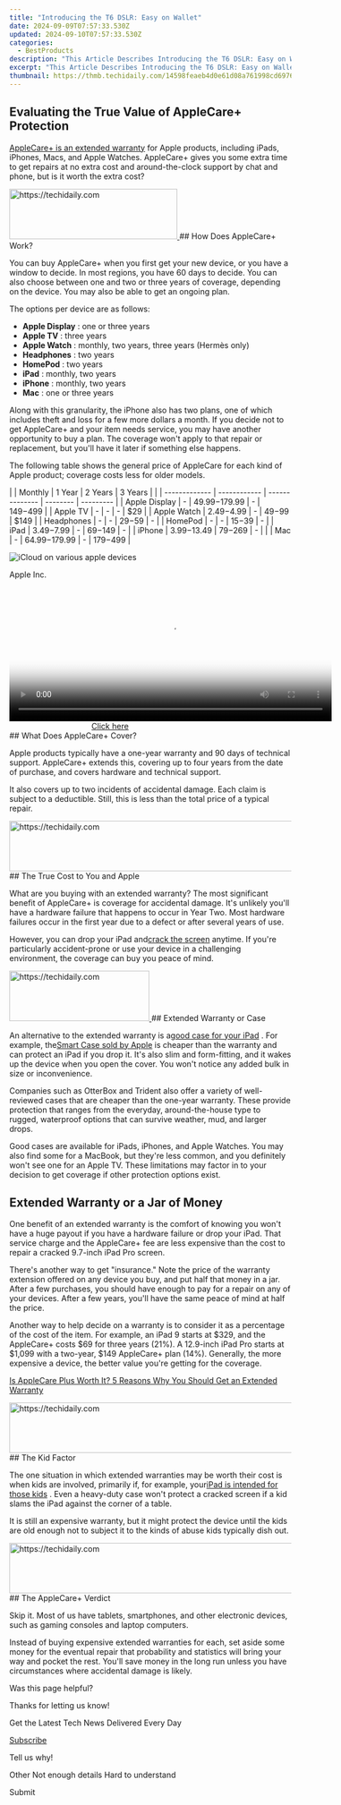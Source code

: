 ```yaml
---
title: "Introducing the T6 DSLR: Easy on Wallet"
date: 2024-09-09T07:57:33.530Z
updated: 2024-09-10T07:57:33.530Z
categories:
  - BestProducts
description: "This Article Describes Introducing the T6 DSLR: Easy on Wallet"
excerpt: "This Article Describes Introducing the T6 DSLR: Easy on Wallet"
thumbnail: https://thmb.techidaily.com/14598feaeb4d0e61d08a761998cd6976c067dba5c944d538d367654e5b9adad2.jpg
---
```


## Evaluating the True Value of AppleCare+ Protection
[AppleCare+ is an extended warranty](https://www.lifewire.com/iphone-warranty-plus-applecare-1999284) for Apple products, including iPads, iPhones, Macs, and Apple Watches. AppleCare+ gives you some extra time to get repairs at no extra cost and around-the-clock support by chat and phone, but is it worth the extra cost?

<!-- affiliate ads begin -->
<a href="https://aligracehair.sjv.io/c/5597632/2115915/19272" target="_top" id="2115915">
  <img src="//a.impactradius-go.com/display-ad/19272-2115915" border="0" alt="https://techidaily.com" width="300" height="90"/>
</a>
<img height="0" width="0" src="https://aligracehair.sjv.io/i/5597632/2115915/19272" style="position:absolute;visibility:hidden;" border="0" />
<!-- affiliate ads end -->
## How Does AppleCare+ Work?

 You can buy AppleCare+ when you first get your new device, or you have a window to decide. In most regions, you have 60 days to decide. You can also choose between one and two or three years of coverage, depending on the device. You may also be able to get an ongoing plan.

 The options per device are as follows:

* **Apple Display** : one or three years
* **Apple TV** : three years
* **Apple Watch** : monthly, two years, three years (Hermès only)
* **Headphones** : two years
* **HomePod** : two years
* **iPad** : monthly, two years
* **iPhone** : monthly, two years
* **Mac** : one or three years

 Along with this granularity, the iPhone also has two plans, one of which includes theft and loss for a few more dollars a month. If you decide not to get AppleCare+ and your item needs service, you may have another opportunity to buy a plan. The coverage won't apply to that repair or replacement, but you'll have it later if something else happens.

 The following table shows the general price of AppleCare for each kind of Apple product; coverage costs less for older models.

| |  Monthly    | 1 Year       | 2 Years        | 3 Years  |           |
| ------------- | ------------ | -------------- | -------- | --------- |
| Apple Display | \-           | $49.99-$179.99 | \-       | $149-$499 |
| Apple TV      | \-           | \-             | \-       | $29       |
| Apple Watch   | $2.49-$4.99  | \-             | $49-$99  | $149      |
| Headphones    | \-           | \-             | $29-$59  | \-        |
| HomePod       | \-           | \-             | $15-$39  | \-        |
| iPad          | $3.49-$7.99  | \-             | $69-$149 | \-        |
| iPhone        | $3.99-$13.49 | $79-$269       | \-       |           |
| Mac           | \-           | $64.99-$179.99 | \-       | $179-$499 |

![iCloud on various apple devices](https://www.lifewire.com/thmb/Adwk3MSADnnF9LOmRK-gh2zCEKM=/1500x0/filters:no_upscale():max_bytes(150000):strip_icc():format(webp)/iCloud-5804f1923df78cbc288fae54.jpg)

Apple Inc.

<!-- affiliate ads begin -->
<span id="1983575">
					<video width="576" height="240" style="cursor:pointer"
           poster="//a.impactradius-go.com/display-clicktoplayimage/1983575.png"
           onclick="if(!this.playClicked){this.play();this.setAttribute('controls',true);this.playClicked=true;}">
	   <source src="//a.impactradius-go.com/display-ad/22993-1983575">
	   <img src="//a.impactradius-go.com/display-clicktoplayimage/1983575.png" style="border: none; height: 100%; width: 100%; object-fit: contain">
	</video>
	<div style="width:360px;text-align:center"><a href="javascript:window.open(decodeURIComponent('https%3A%2F%2Fhomestyler.sjv.io%2Fc%2F5597632%2F1983575%2F22993'), '_blank');void(0);">Click here</a></div>
</span>
<img height="0" width="0" src="https://imp.pxf.io/i/5597632/1983575/22993" style="position:absolute;visibility:hidden;" border="0" />
<!-- affiliate ads end -->
## What Does AppleCare+ Cover?

 Apple products typically have a one-year warranty and 90 days of technical support. AppleCare+ extends this, covering up to four years from the date of purchase, and covers hardware and technical support.

 It also covers up to two incidents of accidental damage. Each claim is subject to a deductible. Still, this is less than the total price of a typical repair.  

<!-- affiliate ads begin -->
<a href="https://ephamedtechinc.pxf.io/c/5597632/2137220/26400" target="_top" id="2137220">
  <img src="//a.impactradius-go.com/display-ad/26400-2137220" border="0" alt="https://techidaily.com" width="728" height="90"/>
</a>
<img height="0" width="0" src="https://ephamedtechinc.pxf.io/i/5597632/2137220/26400" style="position:absolute;visibility:hidden;" border="0" />
<!-- affiliate ads end -->
## The True Cost to You and Apple

 What are you buying with an extended warranty? The most significant benefit of AppleCare+ is coverage for accidental damage. It's unlikely you'll have a hardware failure that happens to occur in Year Two. Most hardware failures occur in the first year due to a defect or after several years of use.  

 However, you can drop your iPad and[crack the screen](https://www.lifewire.com/what-to-do-cracked-ipad-screen-4056453) anytime. If you're particularly accident-prone or use your device in a challenging environment, the coverage can buy you peace of mind.

<!-- affiliate ads begin -->
<a href="https://aligracehair.sjv.io/c/5597632/2135368/19272" target="_top" id="2135368">
  <img src="//a.impactradius-go.com/display-ad/19272-2135368" border="0" alt="https://techidaily.com" width="250" height="90"/>
</a>
<img height="0" width="0" src="https://aligracehair.sjv.io/i/5597632/2135368/19272" style="position:absolute;visibility:hidden;" border="0" />
<!-- affiliate ads end -->
## Extended Warranty or Case

 An alternative to the extended warranty is a[good case for your iPad](https://www.lifewire.com/best-ipad-cases-4046942) . For example, the[Smart Case sold by Apple](https://www.apple.com/shop/ipad/accessories/cases-protection) is cheaper than the warranty and can protect an iPad if you drop it. It's also slim and form-fitting, and it wakes up the device when you open the cover. You won't notice any added bulk in size or inconvenience.

 Companies such as OtterBox and Trident also offer a variety of well-reviewed cases that are cheaper than the one-year warranty. These provide protection that ranges from the everyday, around-the-house type to rugged, waterproof options that can survive weather, mud, and larger drops.

 Good cases are available for iPads, iPhones, and Apple Watches. You may also find some for a MacBook, but they're less common, and you definitely won't see one for an Apple TV. These limitations may factor in to your decision to get coverage if other protection options exist.

## Extended Warranty or a Jar of Money

 One benefit of an extended warranty is the comfort of knowing you won't have a huge payout if you have a hardware failure or drop your iPad. That service charge and the AppleCare+ fee are less expensive than the cost to repair a cracked 9.7-inch iPad Pro screen.

 There's another way to get "insurance." Note the price of the warranty extension offered on any device you buy, and put half that money in a jar. After a few purchases, you should have enough to pay for a repair on any of your devices. After a few years, you'll have the same peace of mind at half the price.

 Another way to help decide on a warranty is to consider it as a percentage of the cost of the item. For example, an iPad 9 starts at $329, and the AppleCare+ costs $69 for three years (21%). A 12.9-inch iPad Pro starts at $1,099 with a two-year, $149 AppleCare+ plan (14%). Generally, the more expensive a device, the better value you're getting for the coverage.

[Is AppleCare Plus Worth It? 5 Reasons Why You Should Get an Extended Warranty](https://www.lifewire.com/is-applecare-plus-worth-it-8426183)

<!-- affiliate ads begin -->
<a href="https://aidotcom.pxf.io/c/5597632/2134499/19576" target="_top" id="2134499">
  <img src="//a.impactradius-go.com/display-ad/19576-2134499" border="0" alt="https://techidaily.com" width="600" height="90"/>
</a>
<img height="0" width="0" src="https://aidotcom.pxf.io/i/5597632/2134499/19576" style="position:absolute;visibility:hidden;" border="0" />
<!-- affiliate ads end -->
## The Kid Factor

 The one situation in which extended warranties may be worth their cost is when kids are involved, primarily if, for example, your[iPad is intended for those kids](https://www.lifewire.com/should-your-toddler-or-preschooler-use-an-ipad-4069908) . Even a heavy-duty case won't protect a cracked screen if a kid slams the iPad against the corner of a table.  

 It is still an expensive warranty, but it might protect the device until the kids are old enough not to subject it to the kinds of abuse kids typically dish out.

<!-- affiliate ads begin -->
<a href="https://ephamedtechinc.pxf.io/c/5597632/2135474/26400" target="_top" id="2135474">
  <img src="//a.impactradius-go.com/display-ad/26400-2135474" border="0" alt="https://techidaily.com" width="600" height="90"/>
</a>
<img height="0" width="0" src="https://ephamedtechinc.pxf.io/i/5597632/2135474/26400" style="position:absolute;visibility:hidden;" border="0" />
<!-- affiliate ads end -->
## The AppleCare+ Verdict

 Skip it. Most of us have tablets, smartphones, and other electronic devices, such as gaming consoles and laptop computers.

 Instead of buying expensive extended warranties for each, set aside some money for the eventual repair that probability and statistics will bring your way and pocket the rest. You'll save money in the long run unless you have circumstances where accidental damage is likely.

Was this page helpful?

Thanks for letting us know!

 Get the Latest Tech News Delivered Every Day

[Subscribe](https://www.lifewire.com/#)

Tell us why!

 Other  Not enough details  Hard to understand

 Submit

<ins class="adsbygoogle"
     style="display:block"
     data-ad-format="autorelaxed"
     data-ad-client="ca-pub-7571918770474297"
     data-ad-slot="1223367746"></ins>



<ins class="adsbygoogle"
     style="display:block"
     data-ad-client="ca-pub-7571918770474297"
     data-ad-slot="8358498916"
     data-ad-format="auto"
     data-full-width-responsive="true"></ins>


